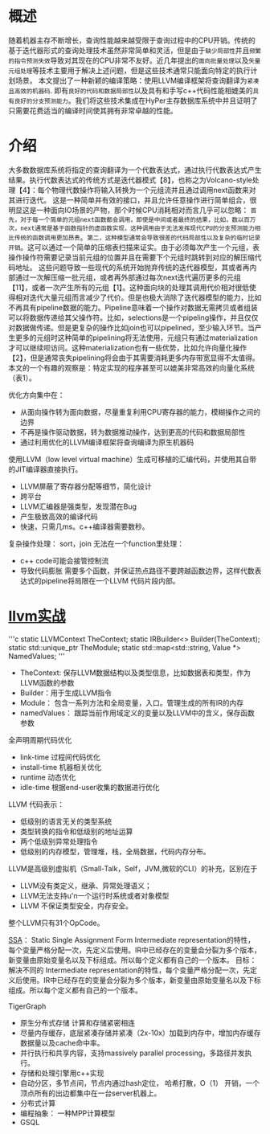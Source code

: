 
# 概述
随着机器主存不断增长，查询性能越来越受限于查询过程中的CPU开销。传统的基于迭代器形式的查询处理技术虽然非常简单和灵活，但是由于`缺少局部性`并且`频繁的指令预测失效`导致对其现在的CPU非常不友好。近几年提出的`面向批量处理`以及`矢量元组处理`等技术主要用于解决上述问题，但是这些技术通常只能面向特定的执行计划场景。
本文提出了一种新颖的编译策略：使用LLVM编译框架将查询翻译为`紧凑且高效的机器码`. 即有`良好的代码和数据局部性`以及具有和手写c++代码性能相媲美的`具有良好的分支预测能力`。我们将这些技术集成在HyPer主存数据库系统中并且证明了只需要花费适当的编译时间使其拥有非常卓越的性能。

# 介绍
大多数数据库系统将指定的查询翻译为一个代数表达式，通过执行代数表达式产生结果。执行代数表达式的传统方式是迭代器模式【8】，也称之为Volcano-style处理【4】：每个物理代数操作将输入转换为一个元组流并且通过调用next函数来对其进行迭代。
这是一种简单并有效的接口，并且允许任意操作进行简单组合，很明显这是一种面向IO场景的产物，那个时候CPU消耗相对而言几乎可以忽略： `首先，对于每一个简单的元组next函数都会调用，即使是中间或者最终的结果，比如，数以百万次，next通常是基于函数指针的虚函数实现，这种调用由于无法发挥现代CPU的分支预测能力相比传统的函数调用更加昂贵`。`第二，这种模型通常会导致很差的代码局部性以及复杂的临时记录开销`。这可以通过一个简单的压缩表扫描来证实。由于必须每次产生一个元组，表操作操作符需要记录当前元组的位置并且在需要下个元组时跳转到对应的解压缩代码地址。
这些问题导致一些现代的系统开始抛弃传统的迭代器模型，其或者再内部通过一次解压缩一批元组，或者再外部通过每次next迭代遍历更多的元组【11】，或者一次产生所有的元组【1】。这种面向块的处理其调用代价相对很低使得相对迭代大量元组而言减少了代价。但是也极大消除了迭代器模型的能力，比如不再具有pipeline数据的能力。Pipeline意味着一个操作对数据无需拷贝或者组装可以将数据传递给其父操作符。比如，selections是一个pipeling操作，并且仅仅对数据做传递。但是更复杂的操作比如join也可以pipelined，至少输入环节。当产生更多的元组时这种简单的pipelining将无法使用，元组只有通过materialization才可以继续呗访问。这种materialization也有一些优势，比如允许向量化操作【2】，但是通常丧失pipelining将会由于其需要消耗更多内存带宽显得不太值得。
本文的一个有趣的观察是：特定实现的程序甚至可以媲美非常高效的向量化系统（表1）。

优化方向集中在：
- 从面向操作转为面向数据，尽量重复利用CPU寄存器的能力，模糊操作之间的边界
- 不再是操作驱动数据，转为数据推动操作，达到更高的代码和数据局部性
- 通过利用优化的LLVM编译框架将查询编译为原生机器码

使用LLVM（low level virtual machine）生成可移植的汇编代码，并使用其自带的JIT编译器直接执行。
- LLVM屏蔽了寄存器分配等细节，简化设计
- 跨平台
- LLVM汇编器是强类型，发现潜在Bug
- 产生极致高效的编译代码
- 快速，只需几ms。c++编译器需要数秒。



复杂操作处理： sort，join 无法在一个function里处理：
- c++ code可能会接管控制流
- 导致代码膨胀
需要多个函数，并保证热点路径不要跨越函数边界，这样代数表达式的pipeline将局限在一个LLVM 代码片段内部。


# [llvm实战](https://llvm.org/docs/tutorial/LangImpl01.html)

'''c
static LLVMContext TheContext;
static IRBuilder<> Builder(TheContext);
static std::unique_ptr<Module> TheModule;
static std::map<std::string, Value *> NamedValues;
 '''
- TheContext: 保存LLVM数据结构以及类型信息，比如数据表和类型，作为LLVM函数的参数
- Builder：用于生成LLVM指令
- Module： 包含一系列方法和全局变量，入口。管理生成的所有IR的内存
- namedValues： 跟踪当前作用域定义的变量以及LLVM中的含义，保存函数参数
  
  
全声明周期代码优化
- link-time 过程间代码优化
- install-time 机器相关优化
- runtime 动态优化
- idle-time 根据end-user收集的数据进行优化

LLVM 代码表示：
- 低级别的语言无关的类型系统
- 类型转换的指令和低级别的地址运算
- 两个低级别异常处理指令
- 低级别的内存模型，管理堆，栈，全局数据，代码内存分布。

LLVM是高级别虚拟机（Small-Talk，Self，JVM,微软的CLI）的补充，区别在于
- LLVM没有类定义，继承、异常处理语义；
- LLVM无法支持u'n一个运行时系统或者对象模型
- LLVM 不保证类型安全，内存安全。

整个LLVM只有31个OpCode。

[SSA](https://en.wikipedia.org/wiki/Static_single_assignment_form)： Static Single Assignment Form
Intermediate representation的特性，每个变量严格分配一次，先定义后使用。IR中已经存在的变量会分裂为多个版本，新变量由原始变量名以及下标组成。所以每个定义都有自己的一个版本。
目标： 解决不同的
Intermediate representation的特性，每个变量严格分配一次，先定义后使用。IR中已经存在的变量会分裂为多个版本，新变量由原始变量名以及下标组成。所以每个定义都有自己的一个版本。


TigerGraph
- 原生分布式存储 计算和存储紧密相连
- 尽量内存缓存，底层紧凑存储并紧凑（2x-10x）加载到内存中，增加内存缓存数据量以及cache命中率。
- 并行执行和共享内容，支持massively parallel processing，多路径并发执行。
- 存储和处理引擎用c++实现
- 自动分区，多节点间，节点内通过hash定位， 哈希打散，O（1） 开销，一个顶点所有的出边都集中在一台server机器上。
- 分布式计算
- 编程抽象： 一种MPP计算模型
- GSQL



